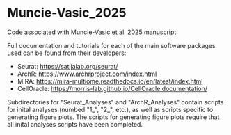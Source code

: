 # Muncie-Vasic_2025
Code associated with Muncie-Vasic et al. 2025 manuscript

Full documentation and tutorials for each of the main software packages used can be found from their developers:
* Seurat: https://satijalab.org/seurat/
* ArchR: https://www.archrproject.com/index.html
* MIRA: https://mira-multiome.readthedocs.io/en/latest/index.html
* CellOracle: https://morris-lab.github.io/CellOracle.documentation/

Subdirectories for "Seurat_Analyses" and "ArchR_Analyses" contain scripts for inital analyses (numbed "1_", "2_", etc.), as well as scripts specific to generating figure plots. The scripts for generating figure plots require that all inital analyses scripts have been completed. 
